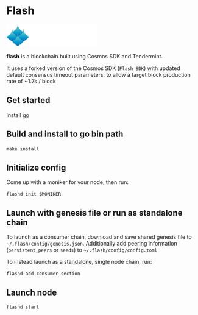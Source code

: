 # Flash
![CryptoCrew Validators](ccvalidators_logo.png#center)  
 
**flash** is a blockchain built using Cosmos SDK and Tendermint.  

It uses a forked version of the Cosmos SDK (`Flash SDK`) with updated default consensus timeout parameters, to allow a target block production rate of ~1.7s / block

## Get started

Install [go](https://go.dev/dl/)

## Build and install to go bin path

```
make install
```

## Initialize config

Come up with a moniker for your node, then run:

```
flashd init $MONIKER
```
 
## Launch with genesis file or run as standalone chain

To launch as a consumer chain, download and save shared genesis file to `~/.flash/config/genesis.json`. Additionally add peering information (`persistent_peers` or `seeds`) to `~/.flash/config/config.toml`

To instead launch as a standalone, single node chain, run:

```
flashd add-consumer-section
```

## Launch node

```
flashd start
```
